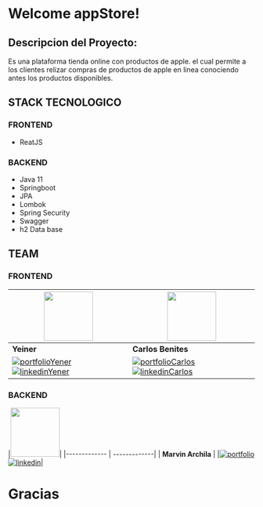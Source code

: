 # Welcome appStore!
## Descripcion del Proyecto:
Es una plataforma tienda online con productos de apple. el cual permite a los clientes relizar compras de productos de apple en linea conociendo antes los productos disponibles.

## STACK TECNOLOGICO
### FRONTEND
- ReatJS
### BACKEND
- Java 11
- Springboot
- JPA
- Lombok
- Spring Security
- Swagger
- h2 Data base

## TEAM
### FRONTEND
|<img src="https://avatars.githubusercontent.com/u/98791176?v=4" width=100>| <img src="https://avatars.githubusercontent.com/u/87684519?v=4" width=100>|
| ------------- | ------------- |
| **Yeiner**  | **Carlos Benites**|
| [![portfolioYener](https://img.shields.io/badge/my_portfolio-000?style=for-the-badge&logo=ko-fi&logoColor=white)](https://github.com/yeinerpb) [![linkedinYener](https://img.shields.io/badge/linkedin-0A66C2?style=for-the-badge&logo=linkedin&logoColor=white)]()|[![portfolioCarlos](https://img.shields.io/badge/my_portfolio-000?style=for-the-badge&logo=ko-fi&logoColor=white)](https://github.com/Lewno) [![linkedinCarlos](https://img.shields.io/badge/linkedin-0A66C2?style=for-the-badge&logo=linkedin&logoColor=white)]()| 

### BACKEND

|<img src="https://media.licdn.com/dms/image/C4D03AQGSgwjmkSPZZQ/profile-displayphoto-shrink_200_200/0/1655396216991?e=1695859200&v=beta&t=AKS62WvqQNeTnOlxtRrhXeW64gJud0SQD6MPz2d81Eo" width=100>|
|------------- | -------------|
| **Marvin Archila** | 
|[![portfolio](https://img.shields.io/badge/my_portfolio-000?style=for-the-badge&logo=ko-fi&logoColor=white)](https://github.com/MarvinArch) [![linkedin](https://img.shields.io/badge/linkedin-0A66C2?style=for-the-badge&logo=linkedin&logoColor=white)](https://www.linkedin.com/in/marvin-david-archila-sap%C3%B3n-2b35a3238/)| 

# Gracias